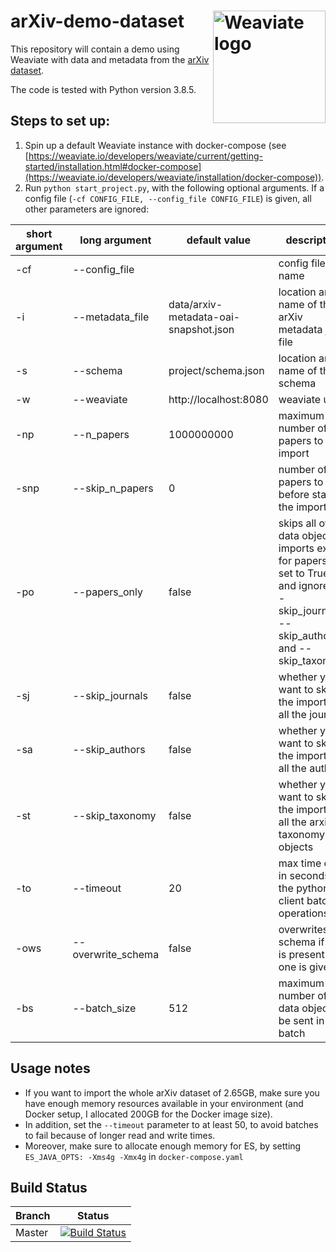 # arXiv-demo-dataset  <img alt='Weaviate logo' src='https://raw.githubusercontent.com/semi-technologies/weaviate/19de0956c69b66c5552447e84d016f4fe29d12c9/docs/assets/weaviate-logo.png' width='180' align='right' />

This repository will contain a demo using Weaviate with data and metadata from the [arXiv dataset](https://www.kaggle.com/Cornell-University/arxiv).

The code is tested with Python version 3.8.5. 

## Steps to set up:
1. Spin up a default Weaviate instance with docker-compose (see [https://weaviate.io/developers/weaviate/current/getting-started/installation.html#docker-compose](https://weaviate.io/developers/weaviate/installation/docker-compose)).
2. Run `python start_project.py`, with the following optional arguments. If a config file (`-cf CONFIG_FILE, --config_file CONFIG_FILE`) is given, all other parameters are ignored:
  
  | short argument | long argument | default value | description |
  | ------ | ------ | ------ | ------ | 
  | -cf | --config_file |  | config file name |
  | -i | --metadata_file | data/arxiv-metadata-oai-snapshot.json | location and name of the arXiv metadata json file |
  | -s | --schema | project/schema.json | location and name of the schema |
  | -w | --weaviate | http://localhost:8080 | weaviate url |
  | -np | --n_papers | 1000000000 | maximum number of papers to import |
  | -snp | --skip_n_papers | 0 | number of papers to skip before starting the import |
  | -po | --papers_only | false | skips all other data object imports except for papers if set to True, and ignores --skip_journals, --skip_authors and --skip_taxonomy |
  | -sj | --skip_journals | false | whether you want to skip the import of all the journals |
  | -sa | --skip_authors | false | whether you want to skip the import of all the authors |
  | -st | --skip_taxonomy | false | whether you want to skip the import of all the arxiv taxonomy objects |
  | -to | --timeout | 20 | max time out in seconds for the python client batching operations |
  | -ows | --overwrite_schema | false | overwrites the schema if one is present and one is given |
  | -bs | --batch_size | 512 | maximum number of data objects to be sent in one batch |

## Usage notes
- If you want to import the whole arXiv dataset of 2.65GB, make sure you have enough memory resources available in your environment (and Docker setup, I allocated 200GB for the Docker image size). 
- In addition, set the `--timeout` parameter to at least 50, to avoid batches to fail because of longer read and write times.
- Moreover, make sure to allocate enough memory for ES, by setting `ES_JAVA_OPTS: -Xms4g -Xmx4g` in `docker-compose.yaml`

## Build Status

| Branch   | Status        |
| -------- |:-------------:|
| Master   | [![Build Status](https://travis-ci.com/semi-technologies/arXiv-demo-dataset.svg?branch=master)](https://travis-ci.com/semi-technologies/arXiv-demo-dataset)
